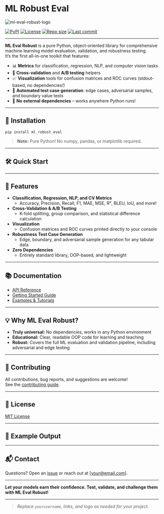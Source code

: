# ML Robust Eval

![ml-eval-robust-logo](https://raw.githubusercontent.com/yourusername/ml-eval-robust/main/assets/logo.png)

[![PyPI](https://img.shields.io/pypi/v/ml-eval-robust?color=blue&logo=PyPI)](https://pypi.org/project/ml-eval-robust/)
[![License](https://img.shields.io/pypi/l/ml-eval-robust)](https://github.com/yourusername/ml-eval-robust/blob/main/LICENSE)
[![Repo size](https://img.shields.io/github/repo-size/yourusername/ml-eval-robust)](https://github.com/yourusername/ml-eval-robust)
[![Last commit](https://img.shields.io/github/last-commit/yourusername/ml-eval-robust?logo=git)](https://github.com/yourusername/ml-eval-robust/commits/main)

---

**ML Eval Robust** is a pure Python, object-oriented library for comprehensive machine learning model evaluation, validation, and robustness testing.  
It’s the first all-in-one toolkit that features:

- 📊 **Metrics** for classification, regression, NLP, and computer vision tasks  
- 🔁 **Cross-validation** and **A/B testing** helpers  
- 📈 **Visualization** tools for confusion matrices and ROC curves (stdout-based, no dependencies!)  
- 🦾 **Automated test case generation**: edge cases, adversarial samples, and boundary value tests  
- 🧩 **No external dependencies** – works anywhere Python runs!

---

## 🚀 Installation
<code>pip install ml_robust_eval</code>

> **Note:** Pure Python! No numpy, pandas, or matplotlib required.

---

## 🛠️ Quick Start






---

## 🧠 Features

- **Classification, Regression, NLP, and CV Metrics**  
  - Accuracy, Precision, Recall, F1, MAE, MSE, R², BLEU, IoU, and more!
- **Cross-Validation & A/B Testing**
  - K-fold splitting, group comparison, and statistical difference calculation
- **Visualization**
  - Confusion matrices and ROC curves printed directly to your console
- **Robustness Test Case Generation**
  - Edge, boundary, and adversarial sample generation for any tabular data
- **Zero Dependencies**
  - Entirely standard library, OOP-based, and lightweight

---

## 📚 Documentation

- [API Reference](https://github.com/yourusername/ml-eval-robust/wiki)
- [Getting Started Guide](https://github.com/yourusername/ml-eval-robust/blob/main/docs/GettingStarted.md)
- [Examples & Tutorials](https://github.com/yourusername/ml-eval-robust/blob/main/examples)

---

## 💡 Why ML Eval Robust?

- **Truly universal:** No dependencies, works in any Python environment
- **Educational:** Clear, readable OOP code for learning and teaching
- **Robust:** Covers the full ML evaluation and validation pipeline, including adversarial and edge testing

---

## 🤝 Contributing

All contributions, bug reports, and suggestions are welcome!  
See the [contributing guide](https://github.com/yourusername/ml-eval-robust/blob/main/CONTRIBUTING.md).

---

## 📜 License

[MIT License](https://github.com/yourusername/ml-eval-robust/blob/main/LICENSE)

---

## 🧪 Example Output


---

## 📬 Contact

Questions? Open an [issue](https://github.com/yourusername/ml-eval-robust/issues) or reach out at [your@email.com].

---

**Let your models earn their confidence. Test, validate, and challenge them with ML Eval Robust!**

---

> _Replace `yourusername`, links, and logo as needed for your project._
